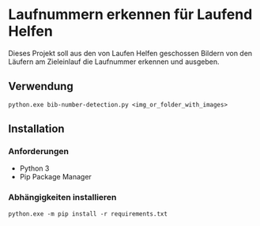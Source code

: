 # Laufnummern erkennen für Laufend Helfen
Dieses Projekt soll aus den von Laufen Helfen geschossen Bildern von den Läufern am Zieleinlauf 
die Laufnummer erkennen und ausgeben. 

## Verwendung
```shell
python.exe bib-number-detection.py <img_or_folder_with_images>
```

## Installation
### Anforderungen 
* Python 3
* Pip Package Manager

### Abhängigkeiten installieren
```shell
python.exe -m pip install -r requirements.txt
```